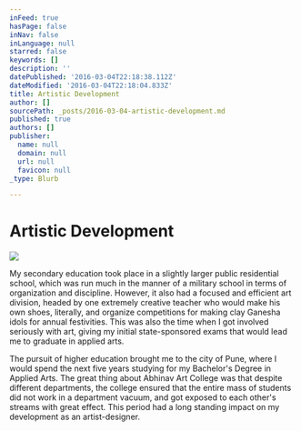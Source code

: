 ```yaml
---
inFeed: true
hasPage: false
inNav: false
inLanguage: null
starred: false
keywords: []
description: ''
datePublished: '2016-03-04T22:18:38.112Z'
dateModified: '2016-03-04T22:18:04.833Z'
title: Artistic Development
author: []
sourcePath: _posts/2016-03-04-artistic-development.md
published: true
authors: []
publisher:
  name: null
  domain: null
  url: null
  favicon: null
_type: Blurb

---
```

# Artistic Development
![](https://the-grid-user-content.s3-us-west-2.amazonaws.com/3c9fb52d-75db-4617-b59a-8dd534c0a4df.jpg)

My secondary education took place in a slightly larger public 
residential school, which was run much in the manner of a military 
school in terms of organization and discipline. However, it also had a 
focused and efficient art division, headed by one extremely creative 
teacher who would make his own shoes, literally, and organize 
competitions for making clay Ganesha idols for annual festivities. This 
was also the time when I got involved seriously with art, giving my 
initial state-sponsored exams that would lead me to graduate in applied 
arts.

The pursuit of higher education brought me to the city of Pune, where I 
would spend the next five years studying for my Bachelor's Degree in 
Applied Arts. The great thing about Abhinav Art College was that despite
different departments, the college ensured that the entire mass of 
students did not work in a department vacuum, and got exposed to each 
other's streams with great effect. This period had a long standing 
impact on my development as an artist-designer.